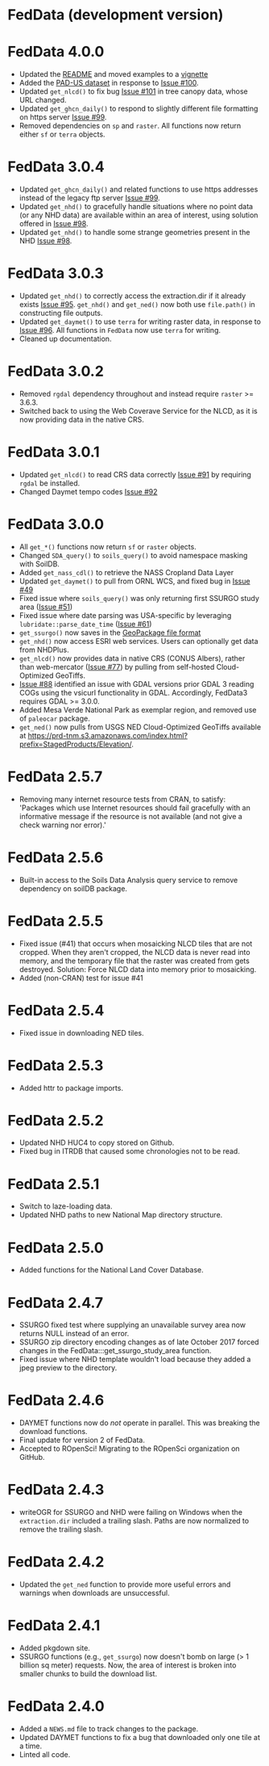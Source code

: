 # FedData (development version)

# FedData 4.0.0
-   Updated the [README](README.md) and moved examples to a [vignette]()
-   Added the [PAD-US dataset](https://www.usgs.gov/programs/gap-analysis-project/science/pad-us-data-overview)
in response to [Issue #100](https://github.com/ropensci/FedData/issues/100).
-   Updated `get_nlcd()` to fix bug [Issue #101](https://github.com/ropensci/FedData/issues/101) in tree canopy data, whose URL changed.
-   Updated `get_ghcn_daily()` to respond to slightly different file formatting on https server [Issue #99](https://github.com/ropensci/FedData/issues/99).
-   Removed dependencies on `sp` and `raster`. All functions now return either `sf` or `terra` objects.


# FedData 3.0.4

-   Updated `get_ghcn_daily()` and related functions to use https addresses 
instead of the legacy ftp server [Issue #99](https://github.com/ropensci/FedData/issues/99).
-   Updated `get_nhd()` to gracefully handle situations where no point data (or any NHD data) are available within an area of interest, using solution offered in [Issue #98](https://github.com/ropensci/FedData/issues/98).
-   Updated `get_nhd()` to handle some strange geometries present in the NHD [Issue #98](https://github.com/ropensci/FedData/issues/98).

# FedData 3.0.3

-   Updated `get_nhd()` to correctly access the extraction.dir if it already exists [Issue #95](https://github.com/ropensci/FedData/issues/95). `get_nhd()` and `get_ned()`
now both use `file.path()` in constructing file outputs.
-   Updated `get_daymet()` to use `terra` for writing raster data, in response to
[Issue #96](https://github.com/ropensci/FedData/issues/95). All functions in 
`FedData` now use `terra` for writing.
-   Cleaned up documentation.

# FedData 3.0.2

-   Removed `rgdal` dependency throughout and instead require `raster` >= 3.6.3.
-   Switched back to using the Web Coverave Service for the NLCD, as it is now providing data in the native CRS.

# FedData 3.0.1

-   Updated `get_nlcd()` to read CRS data correctly [Issue #91](https://github.com/ropensci/FedData/issues/91) by requiring `rgdal` be installed.
-   Changed Daymet tempo codes [Issue #92](https://github.com/ropensci/FedData/issues/92)

# FedData 3.0.0

-   All `get_*()` functions now return `sf` or `raster` objects.
-   Changed `SDA_query()` to `soils_query()` to avoid namespace masking with SoilDB.
-   Added `get_nass_cdl()` to retrieve the NASS Cropland Data Layer
-   Updated `get_daymet()` to pull from ORNL WCS, and fixed bug in [Issue #49](https://github.com/ropensci/FedData/issues/49)
-   Fixed issue where `soils_query()` was only returning first SSURGO study area ([Issue #51](https://github.com/ropensci/FedData/issues/51))
-   Fixed issue where date parsing was USA-specific by leveraging `lubridate::parse_date_time` ([Issue #61](https://github.com/ropensci/FedData/issues/61))
-   `get_ssurgo()` now saves in the [GeoPackage file format](http://www.geopackage.org)
-   `get_nhd()` now access ESRI web services. Users can optionally get data from NHDPlus.
-   `get_nlcd()` now provides data in native CRS (CONUS Albers), rather than web-mercator ([Issue #77](https://github.com/ropensci/FedData/issues/77)) by pulling from self-hosted Cloud-Optimized GeoTiffs.
-   [Issue #88](https://github.com/ropensci/FedData/issues/88) identified an issue with GDAL versions prior GDAL 3 reading COGs using the vsicurl functionality in GDAL. Accordingly, FedData3 requires GDAL \>= 3.0.0.
-   Added Mesa Verde National Park as exemplar region, and removed use of `paleocar` package.
-   `get_ned()` now pulls from USGS NED Cloud-Optimized GeoTiffs available at <https://prd-tnm.s3.amazonaws.com/index.html?prefix=StagedProducts/Elevation/>.

# FedData 2.5.7

-   Removing many internet resource tests from CRAN, to satisfy: 'Packages which use Internet resources should fail gracefully with an informative message if the resource is not available (and not give a check warning nor error).'

# FedData 2.5.6

-   Built-in access to the Soils Data Analysis query service to remove dependency on soilDB package.

# FedData 2.5.5

-   Fixed issue (#41) that occurs when mosaicking NLCD tiles that are not cropped. When they aren't cropped, the NLCD data is never read into memory, and the temporary file that the raster was created from gets destroyed. Solution: Force NLCD data into memory prior to mosaicking.
-   Added (non-CRAN) test for issue #41

# FedData 2.5.4

-   Fixed issue in downloading NED tiles.

# FedData 2.5.3

-   Added httr to package imports.

# FedData 2.5.2

-   Updated NHD HUC4 to copy stored on Github.
-   Fixed bug in ITRDB that caused some chronologies not to be read.

# FedData 2.5.1

-   Switch to laze-loading data.
-   Updated NHD paths to new National Map directory structure.

# FedData 2.5.0

-   Added functions for the National Land Cover Database.

# FedData 2.4.7

-   SSURGO fixed test where supplying an unavailable survey area now returns NULL instead of an error.
-   SSURGO zip directory encoding changes as of late October 2017 forced changes in the FedData:::get_ssurgo_study_area function.
-   Fixed issue where NHD template wouldn't load because they added a jpeg preview to the directory.

# FedData 2.4.6

-   DAYMET functions now do *not* operate in parallel. This was breaking the download functions.
-   Final update for version 2 of FedData.
-   Accepted to ROpenSci! Migrating to the ROpenSci organization on GitHub.

# FedData 2.4.3

-   writeOGR for SSURGO and NHD were failing on Windows when the `extraction.dir` included a trailing slash. Paths are now normalized to remove the trailing slash.

# FedData 2.4.2

-   Updated the `get_ned` function to provide more useful errors and warnings when downloads are unsuccessful.

# FedData 2.4.1

-   Added pkgdown site.
-   SSURGO functions (e.g., `get_ssurgo`) now doesn't bomb on large (\> 1 billion sq meter) requests. Now, the area of interest is broken into smaller chunks to build the download list.

# FedData 2.4.0

-   Added a `NEWS.md` file to track changes to the package.
-   Updated DAYMET functions to fix a bug that downloaded only one tile at a time.
-   Linted all code.
